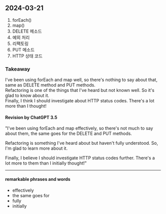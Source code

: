 ## 2024-03-21
1. forEach()
2. map()
3. DELETE 메소드
4. 예외 처리
5. 리팩토링
6. PUT 메소드
7. HTTP 상태 코드


### Takeaway
I've been using forEach and map well, so there's nothing to say about that, same as DELETE method and PUT methods.  
Refactoring is one of the things that I've heard but not known well. So it's glad to know about it.  
Finally, I think I should investigate about HTTP status codes. There's a lot more than I thought!
#### Revision by ChatGPT 3.5
"I've been using forEach and map effectively, so there's not much to say about them, the same goes for the DELETE and PUT methods.

Refactoring is something I've heard about but haven't fully understood. So, I'm glad to learn more about it.

Finally, I believe I should investigate HTTP status codes further. There's a lot more to them than I initially thought!"

---
#### remarkable phrases and words
- effectively
- the same goes for
- fully 
- initially